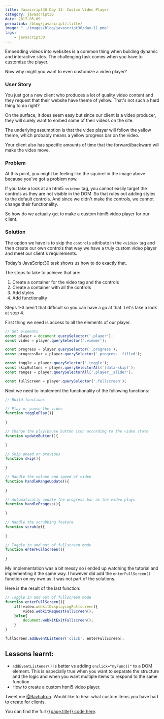 ```yaml
--- 
title: Javascript30 Day 11- Custom Video Player
category: javascript30
date: 2017-05-09
permalink: /blog/javascript/:title/
image: "../images/blog/javascript30/day-11.png"
tags: 
    - javascript30
---
```


Embedding videos into websites is a common thing when building dynamic and interactive sites. The challenging task comes when you have to customize the player.
<!--more-->

Now why might you want to even customize a video player? 

### User Story

You just got a new client who produces a lot of quality video content and they request that their website have theme of yellow. That's not such a hard thing to do right? 

On the surface, it does seem easy but since our client is a video producer, they will surely want to embed some of their videos on the site.

The underlying assumption is that the video player will follow the yellow theme, which probably means a yellow progress bar on the video. 

Your client also has specific amounts of time that the forward/backward will make the video move. 

### Problem

At this point, you might be feeling like the squirrel in the image above because you've got a problem now. 

If you take a look at an html5 `<video>` tag, you cannot easily target the controls as they are not visible in the DOM. So that rules out adding styles to the default controls. And since we didn't make the controls, we cannot change their functionality.

So how do we actually get to make a custom html5 video player for our client.

### Solution 

The option we have is to skip the `controls` attribute in the `<video>` tag and then create our own controls that way we have a truly custom video player and meet our client's requirements. 

Today's JavaScript30 task shows us how to do exactly that. 

 The steps to take to achieve that are:

 1. Create a container for the video tag and the controls
 2. Create a container with all the controls
 3. Add styles
 4. Add functionality

 Steps 1-3 aren't that difficult so you can have a go at that. Let's take a look at step 4.

 First thing we need is access to all the elements of our player.

 ```javascript
// Get elements
const player = document.querySelector('.player');
const video = player.querySelector('.viewer');

const progress = player.querySelector('.progress');
const progressBar = player.querySelector('.progress__filled');

const toggle = player.querySelector('.toggle');
const skipButtons = player.querySelectorAll('[data-skip]');
const ranges = player.querySelectorAll('.player__slider');

const fullScreen = player.querySelector('.fullscreen');
 ```
 Next we need to implement the functionality of the following functions: 

 ```javascript
// Build functions

// Play or pause the video
function togglePlay(){
    
}

// Change the play/pause button icon according to the video state
function updateButton(){
    
}

// Skip ahead or previous
function skip(){
    
}

// Handle the volume and speed of video
function handleRangeUpdate(){
   
}

// Automatically update the progress bar as the video plays
function handleProgess(){
    
}

// Handle the scrubbing feature
function scrub(e){
    
}

// Toggle in and out of fullscreen mode
function enterFullScreen(){
    
}
 ```
My implementation was a bit messy so i ended up watching the tutorial and implementing it the same way. I however did add the `enterFullScreen()` function on my own as it was not part of the solutions. 

Here is the result of the last function: 

```javascript
// Toggle in and out of fullscreen mode
function enterFullScreen(){
    if(!video.webkitDisplayingFullscreen){
        video.webkitRequestFullScreen();
    }else{
        document.webkitExitFullscreen();
    }
}

fullScreen.addEventListener('click', enterFullScreen);
```

## Lessons learnt:

- `addEventListener()` is better vs adding `onclick="myFunc()"` to a DOM element. This is especially true when you want to separate the structure and the logic and when you want multiple items to respond to the same function
- How to create a custom html5 video player.

Tweet me <a href="https://twitter.com/{{site.twitter_username}}" target="_blank" title="Rayhatron Web developer twitter">@Rayhatron</a>. Would like to hear what custom items you have had to create for clients.

You can find the full <a href="https://github.com/Rayhatron/Exploring-Javascript/tree/master/11-custom-html5-video-player" target="_blank" title="{{page.title}} Github repo">{{page.title}} code here</a>.
